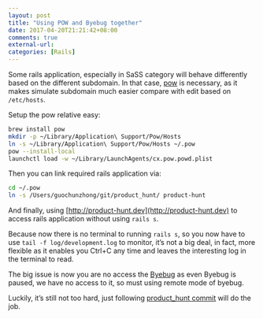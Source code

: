 ```yaml
---
layout: post
title: "Using POW and Byebug together"
date: 2017-04-20T21:21:42+08:00
comments: true
external-url: 
categories: [Rails]
---
```


Some rails application, especially in SaSS category will behave differently based on the different subdomain. In that case, [pow](http://pow.cx) is necessary, as it makes simulate subdomain much easier compare with edit based on `/etc/hosts`.

Setup the pow relative easy:

```bash
brew install pow
mkdir -p ~/Library/Application\ Support/Pow/Hosts
ln -s ~/Library/Application\ Support/Pow/Hosts ~/.pow
pow --install-local
launchctl load -w ~/Library/LaunchAgents/cx.pow.powd.plist
```

Then you can link required rails application via:

```bash
cd ~/.pow
ln -s /Users/guochunzhong/git/product_hunt/ product-hunt
```

And finally, using [http://product-hunt.dev](http://product-hunt.dev) to access rails application without using `rails s`.

Because now there is no terminal to running `rails s`, so you now have to use `tail -f log/development.log` to monitor, it’s not a big deal, in fact, more flexible as it enables you Ctrl+C any time and leaves the interesting log in the terminal to read.

The big issue is now you are no access the [Byebug](https://github.com/deivid-rodriguez/byebug) as even Byebug is paused, we have no access to it, so must using remote mode of byebug.

Luckily, it’s still not too hard, just following [product_hunt commit](https://github.com/Eric-Guo/product_hunt/commit/b995c82103d324f480d3c76a8a6943feee6f9c23) will do the job.

